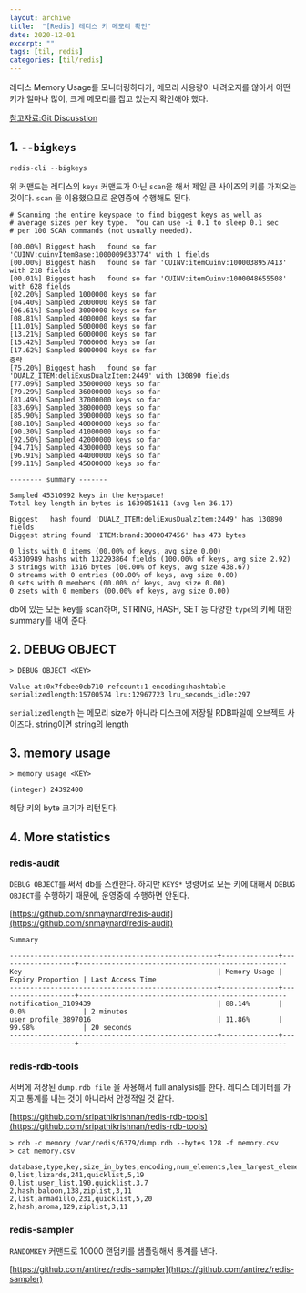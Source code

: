 ```yaml
---
layout: archive
title:  "[Redis] 레디스 키 메모리 확인"
date: 2020-12-01
excerpt: ""
tags: [til, redis]
categories: [til/redis]
---
```


레디스 Memory Usage를 모니터링하다가, 메모리 사용량이 내려오지를 않아서 어떤 키가 얼마나 많이, 크게 메모리를 잡고 있는지 확인해야 했다.

[참고자료:Git Discusstion](https://stackoverflow.com/questions/7638542/redis-show-database-size-size-for-keys)


## 1. `--bigkeys`

``` console
redis-cli --bigkeys
```

위 커맨드는 레디스의 `keys` 커맨드가 아닌 `scan`을 해서 제일 큰 사이즈의 키를 가져오는 것이다. `scan` 을 이용했으므로 운영중에 수행해도 된다.

``` console
# Scanning the entire keyspace to find biggest keys as well as
# average sizes per key type.  You can use -i 0.1 to sleep 0.1 sec
# per 100 SCAN commands (not usually needed).

[00.00%] Biggest hash   found so far 'CUINV:cuinvItemBase:1000009633774' with 1 fields
[00.00%] Biggest hash   found so far 'CUINV:itemCuinv:1000038957413' with 218 fields
[00.01%] Biggest hash   found so far 'CUINV:itemCuinv:1000048655508' with 628 fields
[02.20%] Sampled 1000000 keys so far
[04.40%] Sampled 2000000 keys so far
[06.61%] Sampled 3000000 keys so far
[08.81%] Sampled 4000000 keys so far
[11.01%] Sampled 5000000 keys so far
[13.21%] Sampled 6000000 keys so far
[15.42%] Sampled 7000000 keys so far
[17.62%] Sampled 8000000 keys so far
중략
[75.20%] Biggest hash   found so far 'DUALZ_ITEM:deliExusDualzItem:2449' with 130890 fields
[77.09%] Sampled 35000000 keys so far
[79.29%] Sampled 36000000 keys so far
[81.49%] Sampled 37000000 keys so far
[83.69%] Sampled 38000000 keys so far
[85.90%] Sampled 39000000 keys so far
[88.10%] Sampled 40000000 keys so far
[90.30%] Sampled 41000000 keys so far
[92.50%] Sampled 42000000 keys so far
[94.71%] Sampled 43000000 keys so far
[96.91%] Sampled 44000000 keys so far
[99.11%] Sampled 45000000 keys so far

-------- summary -------

Sampled 45310992 keys in the keyspace!
Total key length in bytes is 1639051611 (avg len 36.17)

Biggest   hash found 'DUALZ_ITEM:deliExusDualzItem:2449' has 130890 fields
Biggest string found 'ITEM:brand:3000047456' has 473 bytes

0 lists with 0 items (00.00% of keys, avg size 0.00)
45310989 hashs with 132293864 fields (100.00% of keys, avg size 2.92)
3 strings with 1316 bytes (00.00% of keys, avg size 438.67)
0 streams with 0 entries (00.00% of keys, avg size 0.00)
0 sets with 0 members (00.00% of keys, avg size 0.00)
0 zsets with 0 members (00.00% of keys, avg size 0.00)
```

db에 있는 모든 key를 scan하며, STRING, HASH, SET 등 다양한 `type`의 키에 대한 summary를 내어 준다.

## 2. DEBUG OBJECT <key>


``` console
> DEBUG OBJECT <KEY>

Value at:0x7fcbee0cb710 refcount:1 encoding:hashtable serializedlength:15700574 lru:12967723 lru_seconds_idle:297
```

`serializedlength` 는 메모리 size가 아니라 디스크에 저장될 RDB파일에 오브젝트 사이즈다. string이면 string의 length

## 3. memory usage <KEY>

``` console
> memory usage <KEY>

(integer) 24392400
```

해당 키의 byte 크기가 리턴된다.

## 4. More statistics

### redis-audit

`DEBUG OBJECT`를 써서 db를 스캔한다. 하지만 `KEYS*` 명령어로 모든 키에 대해서 `DEBUG OBJECT`를 수행하기 때문에, 운영중에 수행하면 안된다.

[https://github.com/snmaynard/redis-audit](https://github.com/snmaynard/redis-audit)

``` console
Summary  

---------------------------------------------------+--------------+-------------------+---------------------------------------------------  
Key                                                | Memory Usage | Expiry Proportion | Last Access Time                                    
---------------------------------------------------+--------------+-------------------+---------------------------------------------------  
notification_3109439                               | 88.14%       | 0.0%              | 2 minutes                               
user_profile_3897016                               | 11.86%       | 99.98%            | 20 seconds  
---------------------------------------------------+--------------+-------------------+---------------------------------------------------
```

### redis-rdb-tools

서버에 저장된 `dump.rdb file` 을 사용해서 full analysis를 한다. 레디스 데이터를 가지고 통계를 내는 것이 아니라서 안정적일 것 같다.

[https://github.com/sripathikrishnan/redis-rdb-tools](https://github.com/sripathikrishnan/redis-rdb-tools)

``` console
> rdb -c memory /var/redis/6379/dump.rdb --bytes 128 -f memory.csv
> cat memory.csv

database,type,key,size_in_bytes,encoding,num_elements,len_largest_element
0,list,lizards,241,quicklist,5,19
0,list,user_list,190,quicklist,3,7
2,hash,baloon,138,ziplist,3,11
2,list,armadillo,231,quicklist,5,20
2,hash,aroma,129,ziplist,3,11
```

### redis-sampler

`RANDOMKEY` 커맨드로 10000 랜덤키를 샘플링해서 통계를 낸다.

[https://github.com/antirez/redis-sampler](https://github.com/antirez/redis-sampler)
